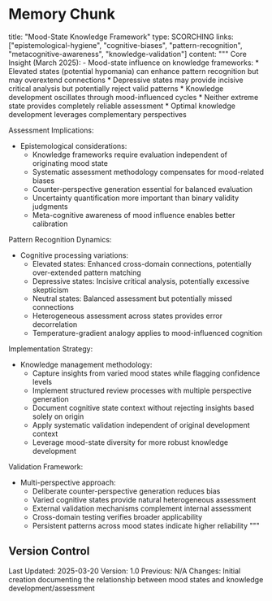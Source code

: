 # Memory Chunk

<chunk>
title: "Mood-State Knowledge Framework"
type: SCORCHING
links: ["epistemological-hygiene", "cognitive-biases", "pattern-recognition", "metacognitive-awareness", "knowledge-validation"]
content: """
Core Insight (March 2025):
- Mood-state influence on knowledge frameworks:
  * Elevated states (potential hypomania) can enhance pattern recognition but may overextend connections
  * Depressive states may provide incisive critical analysis but potentially reject valid patterns
  * Knowledge development oscillates through mood-influenced cycles
  * Neither extreme state provides completely reliable assessment
  * Optimal knowledge development leverages complementary perspectives

Assessment Implications:
- Epistemological considerations:
  * Knowledge frameworks require evaluation independent of originating mood state
  * Systematic assessment methodology compensates for mood-related biases
  * Counter-perspective generation essential for balanced evaluation
  * Uncertainty quantification more important than binary validity judgments
  * Meta-cognitive awareness of mood influence enables better calibration

Pattern Recognition Dynamics:
- Cognitive processing variations:
  * Elevated states: Enhanced cross-domain connections, potentially over-extended pattern matching
  * Depressive states: Incisive critical analysis, potentially excessive skepticism
  * Neutral states: Balanced assessment but potentially missed connections
  * Heterogeneous assessment across states provides error decorrelation
  * Temperature-gradient analogy applies to mood-influenced cognition

Implementation Strategy:
- Knowledge management methodology:
  * Capture insights from varied mood states while flagging confidence levels
  * Implement structured review processes with multiple perspective generation
  * Document cognitive state context without rejecting insights based solely on origin
  * Apply systematic validation independent of original development context
  * Leverage mood-state diversity for more robust knowledge development

Validation Framework:
- Multi-perspective approach:
  * Deliberate counter-perspective generation reduces bias
  * Varied cognitive states provide natural heterogeneous assessment
  * External validation mechanisms complement internal assessment
  * Cross-domain testing verifies broader applicability
  * Persistent patterns across mood states indicate higher reliability
"""
</chunk>

## Version Control
Last Updated: 2025-03-20
Version: 1.0
Previous: N/A
Changes: Initial creation documenting the relationship between mood states and knowledge development/assessment
